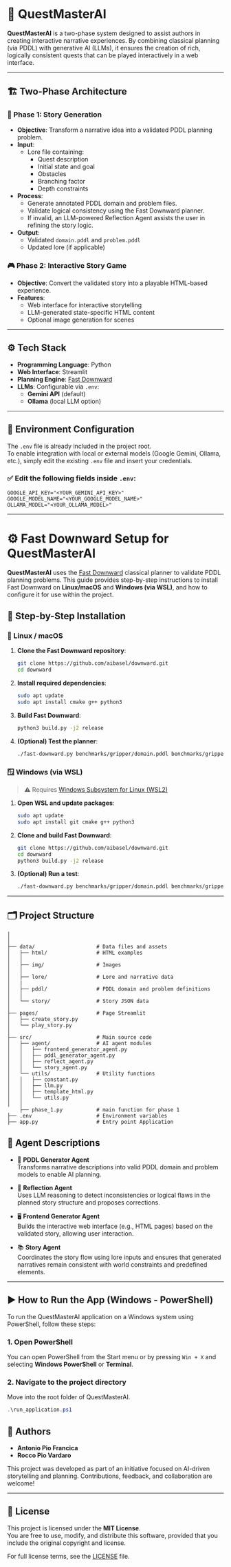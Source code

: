 # 🧠 QuestMasterAI

**QuestMasterAI** is a two-phase system designed to assist authors in creating interactive narrative experiences. By combining classical planning (via PDDL) with generative AI (LLMs), it ensures the creation of rich, logically consistent quests that can be played interactively in a web interface.

---

## 🏗️ Two-Phase Architecture

### 📘 Phase 1: Story Generation

- **Objective**: Transform a narrative idea into a validated PDDL planning problem.
- **Input**:
  - Lore file containing:
    - Quest description
    - Initial state and goal
    - Obstacles
    - Branching factor
    - Depth constraints
- **Process**:
  - Generate annotated PDDL domain and problem files.
  - Validate logical consistency using the Fast Downward planner.
  - If invalid, an LLM-powered Reflection Agent assists the user in refining the story logic.
- **Output**:
  - Validated `domain.pddl` and `problem.pddl`
  - Updated lore (if applicable)

### 🎮 Phase 2: Interactive Story Game

- **Objective**: Convert the validated story into a playable HTML-based experience.
- **Features**:
  - Web interface for interactive storytelling
  - LLM-generated state-specific HTML content
  - Optional image generation for scenes

---

## ⚙️ Tech Stack

- **Programming Language**: Python
- **Web Interface**: Streamlit
- **Planning Engine**: [Fast Downward](https://www.fast-downward.org/)
- **LLMs**: Configurable via `.env`:
  - **Gemini API** (default)
  - **Ollama** (local LLM option)

---

## 🔐 Environment Configuration

The `.env` file is already included in the project root.  
To enable integration with local or external models (Google Gemini, Ollama, etc.), simply edit the existing `.env` file and insert your credentials.

### ✅ Edit the following fields inside `.env`:

```env
GOOGLE_API_KEY="<YOUR_GEMINI_API_KEY>"
GOOGLE_MODEL_NAME="<YOUR_GOOGLE_MODEL_NAME>"
OLLAMA_MODEL="<YOUR_OLLAMA_MODEL>"
```
---

# ⚙️ Fast Downward Setup for QuestMasterAI

**QuestMasterAI** uses the [Fast Downward](https://www.fast-downward.org/) classical planner to validate PDDL planning problems. This guide provides step-by-step instructions to install Fast Downward on **Linux/macOS** and **Windows (via WSL)**, and how to configure it for use within the project.



## 🔽 Step-by-Step Installation

### 🐧 Linux / macOS

1. **Clone the Fast Downward repository**:
   ```bash
   git clone https://github.com/aibasel/downward.git
   cd downward
   ```

2. **Install required dependencies**:
   ```bash
   sudo apt update
   sudo apt install cmake g++ python3
   ```

3. **Build Fast Downward**:
   ```bash
   python3 build.py -j2 release
   ```

4. **(Optional) Test the planner**:
   ```bash
   ./fast-downward.py benchmarks/gripper/domain.pddl benchmarks/gripper/prob01.pddl --search "lazy_greedy([ff()], preferred=[ff()])"
   ```



### 🪟 Windows (via WSL)

> ⚠️ Requires [Windows Subsystem for Linux (WSL2)](https://learn.microsoft.com/en-us/windows/wsl/install)

1. **Open WSL and update packages**:
   ```bash
   sudo apt update
   sudo apt install git cmake g++ python3
   ```

2. **Clone and build Fast Downward**:
   ```bash
   git clone https://github.com/aibasel/downward.git
   cd downward
   python3 build.py -j2 release
   ```

3. **(Optional) Run a test**:
   ```bash
   ./fast-downward.py benchmarks/gripper/domain.pddl benchmarks/gripper/prob01.pddl --search "lazy_greedy([ff()], preferred=[ff()])"
   ```
---

## 🗂️ Project Structure
```
│
│
├── data/                    # Data files and assets
│   ├── html/                # HTML examples
│   │
│   ├── img/                 # Images
│   │ 
│   ├── lore/                # Lore and narrative data
│   |
│   ├── pddl/                # PDDL domain and problem definitions
│   │
│   └── story/               # Story JSON data
│
├── pages/                   # Page Streamlit
│   ├── create_story.py
│   └── play_story.py
│
├── src/                     # Main source code
│   ├── agent/               # AI agent modules
│   │   ├── frontend_generator_agent.py
│   │   ├── pddl_generator_agent.py
│   │   ├── reflect_agent.py
│   │   └── story_agent.py
│   └── utils/               # Utility functions
│   │   ├── constant.py
│   │   ├── llm.py
│   │   ├── template_html.py
│   │   └── utils.py
│   │
    ├── phase_1.py           # main function for phase 1
├── .env                     # Environment variables
├── app.py                   # Entry point Application

```

## 🤖 Agent Descriptions

- 🧩 **PDDL Generator Agent**  
  Transforms narrative descriptions into valid PDDL domain and problem models to enable AI planning.

- 🧠 **Reflection Agent**  
  Uses LLM reasoning to detect inconsistencies or logical flaws in the planned story structure and proposes corrections.

- 🖥️ **Frontend Generator Agent**  
  Builds the interactive web interface (e.g., HTML pages) based on the validated story, allowing user interaction.

- 📚 **Story Agent**  
  Coordinates the story flow using lore inputs and ensures that generated narratives remain consistent with world constraints and predefined elements.

---
## ▶️ How to Run the App (Windows - PowerShell)

To run the QuestMasterAI application on a Windows system using PowerShell, follow these steps:

### 1. Open PowerShell

You can open PowerShell from the Start menu or by pressing `Win + X` and selecting **Windows PowerShell** or **Terminal**.

### 2. Navigate to the project directory

Move into the root folder of QuestMasterAI.

```powershell
.\run_application.ps1
```

## 👥 Authors

- **Antonio Pio Francica**  
- **Rocco Pio Vardaro**

This project was developed as part of an initiative focused on AI-driven storytelling and planning. Contributions, feedback, and collaboration are welcome!

---

## 📄 License

This project is licensed under the **MIT License**.  
You are free to use, modify, and distribute this software, provided that you include the original copyright and license.

For full license terms, see the [LICENSE](./LICENSE.txt) file.
